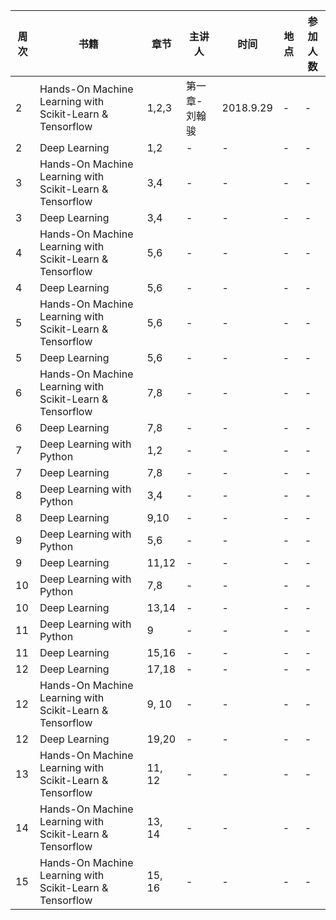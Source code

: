 周次 | 书籍 | 章节 | 主讲人 | 时间 | 地点 | 参加人数
 --- |--- | --- | --- | --- | --- | ---
2 | Hands-On Machine Learning with Scikit-Learn & Tensorflow | 1,2,3 | 第一章-刘翰骏 | 2018.9.29 | - | -
2 | Deep Learning | 1,2 | - | - | - | -
3 | Hands-On Machine Learning with Scikit-Learn & Tensorflow | 3,4 | - | - | - | -
3 | Deep Learning | 3,4 | - | - | - | -
4 | Hands-On Machine Learning with Scikit-Learn & Tensorflow | 5,6 | - | - | - | -
4 | Deep Learning | 5,6 | - | - | - | -
5 | Hands-On Machine Learning with Scikit-Learn & Tensorflow | 5,6 | - | - | - | -
5 | Deep Learning | 5,6 | - | - | - | -
6 | Hands-On Machine Learning with Scikit-Learn & Tensorflow | 7,8 | - | - | - | -
6 | Deep Learning | 7,8 | - | - | - | -
7 | Deep Learning with Python | 1,2 | - | - | - | - 
7 | Deep Learning | 7,8 | - | - | - | -
8 | Deep Learning with Python | 3,4 | - | - | - | - 
8 | Deep Learning | 9,10 | - | - | - | -
9 | Deep Learning with Python | 5,6 | - | - | - | - 
9 | Deep Learning | 11,12 | - | - | - | -
10 | Deep Learning with Python | 7,8 | - | - | - | - 
10 | Deep Learning | 13,14 | - | - | - | -
11 | Deep Learning with Python | 9 | - | - | - | - 
11 | Deep Learning | 15,16 | - | - | - | -
12 | Deep Learning | 17,18 | - | - | - | -
12 | Hands-On Machine Learning with Scikit-Learn & Tensorflow | 9, 10 | - | - | - | -
12 | Deep Learning | 19,20 | - | - | - | - 
13 | Hands-On Machine Learning with Scikit-Learn & Tensorflow | 11, 12 | - | - | - | -
14 | Hands-On Machine Learning with Scikit-Learn & Tensorflow | 13, 14 | - | - | - | -
15 | Hands-On Machine Learning with Scikit-Learn & Tensorflow | 15, 16 | - | - | - | -
